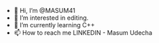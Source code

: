 - 👋 Hi, I’m @MASUM41
- 👀 I’m interested in editing.
- 🌱 I’m currently learning C++
- 📫 How to reach me LINKEDIN - Masum Udecha

<!---
MASUM41/MASUM41 is a ✨ special ✨ repository because its `README.md` (this file) appears on your GitHub profile.
You can click the Preview link to take a look at your changes.
--->
